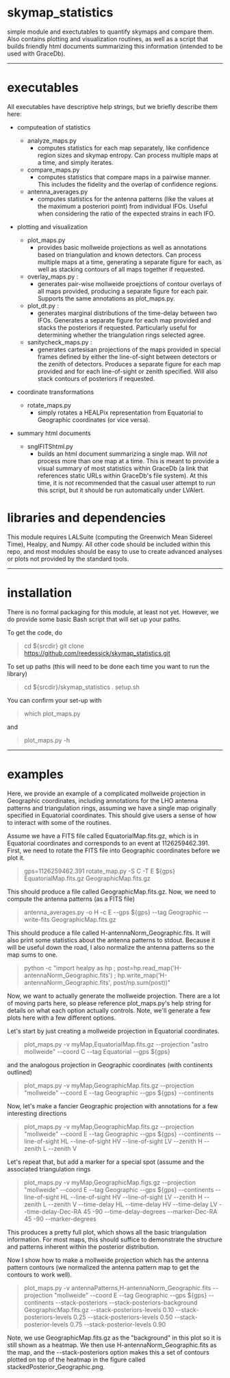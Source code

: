 # skymap_statistics
simple module and exectutables to quantify skymaps and compare them. Also contains plotting and visualization routines, as well as a script that builds friendly html documents summarizing this information (intended to be used with GraceDb).

--------------------------------------------------

# executables

All executables have descriptive help strings, but we briefly describe them here:

  - computeation of statistics
    - analyze_maps.py 
        - computes statistics for each map separately, like confidence region sizes and skymap entropy. Can process multiple maps at a time, and simply iterates.
    - compare_maps.py 
        - computes statistics that compare maps in a pairwise manner. This includes the fidelity and the overlap of confidence regions. 
    - antenna_averages.py 
        - computes statistics for the antenna patterns (like the values at the maximum a posteriori point) from individual IFOs. Useful when considering the ratio of the expected strains in each IFO.

  - plotting and visualization
    - plot_maps.py 
        - provides basic mollweide projections as well as annotations based on triangulation and known detectors. Can process multiple maps at a time, generating a separate figure for each, as well as stacking contours of all maps together if requested.
    - overlay_maps.py :
        - generates pair-wise mollweide proejctions of contour overlays of all maps provided, producing a separate figure for each pair. Supports the same annotations as plot_maps.py.
    - plot_dt.py :
        - generates marginal distributions of the time-delay between two IFOs. Generates a separate figure for each map provided and stacks the posteriors if requested. Particularly useful for determining whether the triangulation rings selected agree.
    - sanitycheck_maps.py : 
        - generates cartesisan projections of the maps provided in special frames defined by either the line-of-sight between detectors or the zenith of detectors. Produces a separate figure for each map provided and for each line-of-sight or zenith specified. Will also stack contours of posteriors if requested.

  - coordinate transformations
    - rotate_maps.py
         - simply rotates a HEALPix representation from Equatorial to Geographic coordinates (or vice versa). 

  - summary html documents
    - snglFITShtml.py
        - builds an html document summarizing a single map. Will *not* process more than one map at a time. This is meant to provide a visual summary of most statistics within GraceDb (a link that references static URLs within GraceDb's file system). At this time, it is *not* recommended that the casual user attempt to run this script, but it should be run automatically under LVAlert.

# libraries and dependencies

This module requires LALSuite (computing the Greenwich Mean Sidereel Time), Healpy, and Numpy. All other code should be included within this repo, and most modules should be easy to use to create advanced analyses or plots not provided by the standard tools. 

--------------------------------------------------

# installation

There is no formal packaging for this module, at least not yet. However, we do provide some basic Bash script that will set up your paths. 

To get the code, do

> cd ${srcdir}
> git clone https://github.com/reedessick/skymap_statistics.git

To set up paths (this will need to be done each time you want to run the library)

> cd ${srcdir}/skymap_statistics
> . setup.sh

You can confirm your set-up with

> which plot_maps.py

and

> plot_maps.py -h

--------------------------------------------------

# examples

Here, we provide an example of a complicated mollweide projection in Geographic coordinates, including annotations for the LHO antenna patterns and triangulation rings, assuming we have a single map originally specified in Equatorial coordinates. This should give users a sense of how to interact with some of the routines.

Assume we have a FITS file called EquatorialMap.fits.gz, which is in Equatorial coordinates and corresponds to an event at 1126259462.391. First, we need to rotate the FITS file into Geographic coordinates before we plot it.

> gps=1126259462.391
> rotate_map.py -S C -T E ${gps} EquatorialMap.fits.gz GeographicMap.fits.gz

This should produce a file called GeographicMap.fits.gz. Now, we need to compute the antenna patterns (as a FITS file)

> antenna_averages.py -o H -c E --gps ${gps} --tag Geographic --write-fits GeographicMap.fits.gz

This should produce a file called H-antennaNorm_Geographic.fits. It will also print some statistics about the antenna patterns to stdout. Because it will be useful down the road, I also normalize the antenna patterns so the map sums to one.

> python -c "import healpy as hp ; post=hp.read_map('H-antennaNorm_Geographic.fits') ; hp.write_map('H-antennaNorm_Geographic.fits', post/np.sum(post))"

Now, we want to actually generate the mollweide projection. There are a lot of moving parts here, so please reference plot_maps.py's help string for details on what each option actually controls. Note, we'll generate a few plots here with a few different options.

Let's start by just creating a mollweide projection in Equatorial coordinates.

> plot_maps.py -v myMap,EquatorialMap.fits.gz --projection "astro mollweide" --coord C --tag Equatorial --gps ${gps}

and the analogous projection in Geographic coordinates (with continents outlined)

> plot_maps.py -v myMap,GeographicMap.fits.gz --projection "mollweide" --coord E --tag Geographic --gps ${gps} --continents

Now, let's make a fancier Geographic projection with annotations for a few interesting directions

> plot_maps.py -v myMap,GeographicMap.fits.gz --projection "mollweide" --coord E --tag Geographic --gps ${gps} --continents --line-of-sight HL --line-of-sight HV --line-of-sight LV --zenith H --zenith L --zenith V

Let's repeat that, but add a marker for a special spot (assume and the associated triangulation rings

> plot_maps.py -v myMap,GeographicMap.figs.gz --projection "mollweide" --coord E --tag Geographic --gps ${gps} --continents --line-of-sight HL --line-of-sight HV --line-of-sight LV --zenith H --zenith L --zenith V --time-delay HL --time-delay HV --time-delay LV --time-delay-Dec-RA 45 -90 --time-delay-degrees --marker-Dec-RA 45 -90 --marker-degrees

This produces a pretty full plot, which shows all the basic triangulation information. For most maps, this should suffice to demonstrate the structure and patterns inherent within the posterior distribution.

Now I show how to make a mollweide projection which has the antenna pattern contours (we normalized the antenna pattern map to get the contours to work well).

> plot_maps.py -v antennaPatterns,H-antennaNorm_Geographic.fits --projection "mollweide" --coord E --tag Geographic --gps ${gps} --continents --stack-posteriors --stack-posteriors-background GeographicMap.fits.gz --stack-posteriors-levels 0.10 --stack-posteriors-levels 0.25 --stack-posteriors-levels 0.50 --stack-posterior-levels 0.75 --stack-posterior-levels 0.90

Note, we use GeographicMap.fits.gz as the "background" in this plot so it is still shown as a heatmap. We then use H-antennaNorm_Geographic.fits as the map, and the --stack-posteriors option makes this a set of contours plotted on top of the heatmap in the figure called stackedPosterior_Geographic.png.
